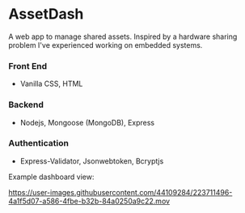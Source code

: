 # AssetDash
A web app to manage shared assets. Inspired by a hardware sharing problem I've experienced working on embedded systems.

### Front End
- Vanilla CSS, HTML

### Backend
- Nodejs, Mongoose (MongoDB), Express

### Authentication
- Express-Validator, Jsonwebtoken, Bcryptjs

Example dashboard view:

https://user-images.githubusercontent.com/44109284/223711496-4a1f5d07-a586-4fbe-b32b-84a0250a9c22.mov
